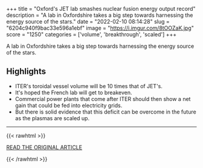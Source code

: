 +++
title = "Oxford's JET lab smashes nuclear fusion energy output record"
description = "A lab in Oxfordshire takes a big step towards harnessing the energy source of the stars."
date = "2022-02-10 08:14:28"
slug = "6204c940f9bac33e596a1ebf"
image = "https://i.imgur.com/8tOOZaK.jpg"
score = "1250"
categories = ['volume', 'breakthrough', 'scaled']
+++

A lab in Oxfordshire takes a big step towards harnessing the energy source of the stars.

## Highlights

- ITER's toroidal vessel volume will be 10 times that of JET's.
- It's hoped the French lab will get to breakeven.
- Commercial power plants that come after ITER should then show a net gain that could be fed into electricity grids.
- But there is solid evidence that this deficit can be overcome in the future as the plasmas are scaled up.

---

{{< rawhtml >}}
  <p class="article-category">
    <a target="_blank" href="https://www.bbc.co.uk/news/science-environment-60312633">READ THE ORIGINAL ARTICLE</a>
  </p>
{{< /rawhtml >}}
